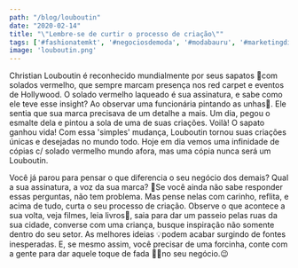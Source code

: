 ```yaml
---
path: "/blog/louboutin"
date: "2020-02-14"
title: "\"Lembre-se de curtir o processo de criação\""
tags: ['#fashionatemkt', '#negociosdemoda', '#modabauru', '#marketingdigital', '#marketingdeconteudo', '#branding', '#marketingdemoda', '#girlboss']
image: 'louboutin.png'
---
```

Christian Louboutin é reconhecido mundialmente por seus sapatos 👠com solados vermelho, que sempre marcam presença nos red carpet e eventos de Hollywood. O solado vermelho laqueado é sua assinatura, e sabe como ele teve esse insight? Ao observar uma funcionária pintando as unhas💅. Ele sentia que sua marca precisava de um detalhe a mais. Um dia, pegou o esmalte dela e pintou a sola de uma de suas criações. Voilà! O sapato ganhou vida! Com essa 'simples' mudança, Louboutin tornou suas criações únicas e desejadas no mundo todo. Hoje em dia vemos uma infinidade de cópias c/ solado vermelho mundo afora, mas uma cópia nunca será um Louboutin.

Você já parou para pensar o que diferencia o seu negócio dos demais? Qual a sua assinatura, a voz da sua marca? 🤔Se você ainda não sabe responder essas perguntas, não tem problema. Mas pense nelas com carinho, reflita, e acima de tudo, curta o seu processo de criação. Observe o que acontece a sua volta, veja filmes, leia livros📖, saia para dar um passeio pelas ruas da sua cidade, converse com uma criança, busque inspiração não somente dentro do seu setor. As melhores ideias 💡podem acabar surgindo de fontes inesperadas.
E, se mesmo assim, você precisar de uma forcinha, conte com a gente para dar aquele toque de fada 🧚‍♀️no seu negócio.😉